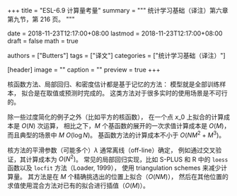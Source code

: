 +++
title = "ESL-6.9 计算量考量"
summary = """
统计学习基础（译注）第六章第九节，第 216 页。
"""

date = 2018-11-23T12:17:00+08:00
lastmod = 2018-11-23T12:17:00+08:00
draft = false
math = true

authors = ["Butters"]
tags = ["译文"]
categories = ["统计学习基础（译注）"]

[header]
image = ""
caption = ""
preview = true
+++

核函数方法、局部回归、和密度估计都是基于记忆的方法：
模型就是全部训练样本，
拟合是在取值或预测时完成的。
这类方法对于很多实时的使用场景是不可行的。

除一些过度简化的例子之外（比如平方的核函数），
在一个点 $x\_0$ 上拟合的计算成本是 $O(N)$ 次运算，
相比之下，$M$ 个基函数的展开的一次求值计算成本是 $O(M)$，
而且典型的场景中 $M~O(\log N)$。
基函数方法的计算成本不小于 $O(NM^2 + M^3)$。

核方法的平滑参数（可能多个）$\lambda$ 通常离线（off-line）确定，
例如通过交叉验证，其计算成本为 $O(N^2)$。
常见的局部回归实现，比如 S-PLUS 和 R 中的 `loess` 函数以及
`locfit` 方法（Loader, 1999），
使用 triangulation schemes 来减少计算量。
其方法是在 $M$ 个精确挑选出的位置上拟合（$O(NM)$），
然后在其他位置的求值使用混合方法对已有的拟合进行插值（$O(M)$）。